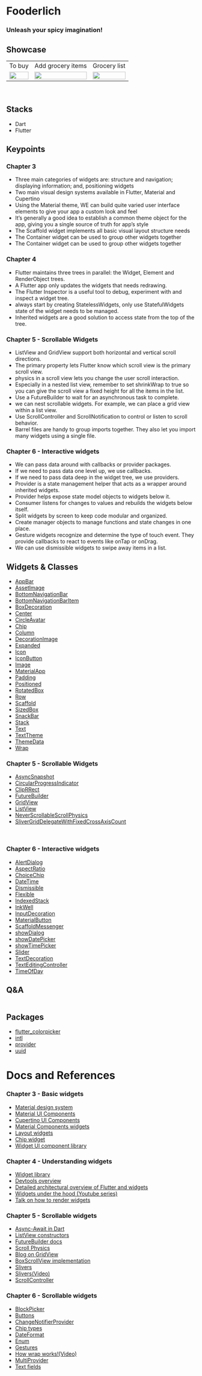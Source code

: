 # Fooderlich

### Unleash your spicy imagination!

## Showcase

<table>
  <tr>
    <td>To buy</td>
    <td>Add grocery items</td>
    <td>Grocery list</td>
  </tr>
  <tr>
    <td><img src="ss/img.png" width="100%" height="70%" /></td>
    <td><img src="ss/add_grocery.png" width="100%" height="70%" /></td>
    <td><img src="ss/grocery_list.png" width="100%" height="70%" /></td>
  </tr>
 </table>
<br/>

## Stacks

- Dart
- Flutter



## Keypoints
### Chapter 3
- Three main categories of widgets are: structure and navigation; displaying
information; and, positioning widgets
- Two main visual design systems available in Flutter, Material and
Cupertino
- Using the Material theme, WE can build quite varied user interface elements to
give your app a custom look and feel
- It’s generally a good idea to establish a common theme object for the app, giving
you a single source of truth for app’s style
- The Scaffold widget implements all basic visual layout structure needs
- The Container widget can be used to group other widgets together
- The Container widget can be used to group other widgets together
### Chapter 4
- Flutter maintains three trees in parallel: the Widget, Element and RenderObject
trees.
- A Flutter app only updates the widgets that needs redrawing.
- The Flutter Inspector is a useful tool to debug, experiment with and inspect a
widget tree.
- always start by creating StatelessWidgets, only use
StatefulWidgets state of the widget needs to be managed.
- Inherited widgets are a good solution to access state from the top of the tree.
### Chapter 5 - Scrollable Widgets
- ListView and GridView support both horizontal and vertical scroll directions.
- The primary property lets Flutter know which scroll view is the primary scroll
view.
- physics in a scroll view lets you change the user scroll interaction.
- Especially in a nested list view, remember to set shrinkWrap to true so you can
give the scroll view a fixed height for all the items in the list.
- Use a FutureBuilder to wait for an asynchronous task to complete.
- we can nest scrollable widgets. For example, we can place a grid view within a
list view.
- Use ScrollController and ScrollNotification to control or listen to scroll
behavior.
- Barrel files are handy to group imports together. They also let you import many
widgets using a single file.

### Chapter 6 - Interactive widgets
- We can pass data around with callbacks or provider packages.
- If we need to pass data one level up, we use callbacks.
- If we need to pass data deep in the widget tree, we use providers.
- Provider is a state management helper that acts as a wrapper around inherited
widgets.
- Provider helps expose state model objects to widgets below it.
- Consumer listens for changes to values and rebuilds the widgets below itself.
- Split widgets by screen to keep code modular and organized.
- Create manager objects to manage functions and state changes in one place.
- Gesture widgets recognize and determine the type of touch event. They provide
callbacks to react to events like onTap or onDrag.
- We can use dismissible widgets to swipe away items in a list.


## Widgets & Classes
- [AppBar](https://api.flutter.dev/flutter/material/AppBar-class.html)
- [AssetImage](https://api.flutter.dev/flutter/painting/AssetImage-class.html)
- [BottomNavigationBar](https://api.flutter.dev/flutter/material/BottomNavigationBar-class.html)
- [BottomNavigationBarItem](https://api.flutter.dev/flutter/widgets/BottomNavigationBarItem-class.html)
- [BoxDecoration](https://api.flutter.dev/flutter/painting/BoxDecoration-class.html)
- [Center](https://api.flutter.dev/flutter/widgets/Center-class.html)
- [CircleAvatar](https://api.flutter.dev/flutter/material/CircleAvatar-class.html)
- [Chip](https://api.flutter.dev/flutter/material/Chip-class.html)
- [Column](https://api.flutter.dev/flutter/widgets/Column-class.html)
- [DecorationImage](https://api.flutter.dev/flutter/painting/DecorationImage-class.html)
- [Expanded](https://api.flutter.dev/flutter/widgets/Expanded-class.html)
- [Icon](https://api.flutter.dev/flutter/widgets/Icon-class.html)
- [IconButton](https://api.flutter.dev/flutter/material/IconButton-class.html)
- [Image](https://api.flutter.dev/flutter/widgets/Image-class.html)
- [MaterialApp](https://api.flutter.dev/flutter/material/Material-class.html)
- [Padding](https://api.flutter.dev/flutter/widgets/Padding-class.html)
- [Positioned](https://api.flutter.dev/flutter/widgets/Positioned-class.html)
- [RotatedBox](https://api.flutter.dev/flutter/widgets/RotatedBox-class.html)
- [Row](https://api.flutter.dev/flutter/widgets/Row-class.html)
- [Scaffold](https://api.flutter.dev/flutter/material/Scaffold-class.html)
- [SizedBox](https://api.flutter.dev/flutter/widgets/SizedBox-class.html)
- [SnackBar](https://api.flutter.dev/flutter/material/SnackBar-class.html)
- [Stack](https://api.flutter.dev/flutter/widgets/Stack-class.html)
- [Text](https://api.flutter.dev/flutter/widgets/Text-class.html)
- [TextTheme](https://api.flutter.dev/flutter/material/TextTheme-class.html)
- [ThemeData](https://api.flutter.dev/flutter/material/ThemeData-class.html)
- [Wrap](https://api.flutter.dev/flutter/widgets/Wrap-class.html)

### Chapter 5 - Scrollable Widgets
- [AsyncSnapshot](https://api.flutter.dev/flutter/widgets/AsyncSnapshot-class.html)
- [CircularProgressIndicator](https://api.flutter.dev/flutter/material/CircularProgressIndicator-class.html)
- [ClipRRect](https://api.flutter.dev/flutter/widgets/ClipRRect-class.html)
- [FutureBuilder](https://api.flutter.dev/flutter/widgets/FutureBuilder-class.html)
- [GridView](https://api.flutter.dev/flutter/widgets/GridView-class.html)
- [ListView](https://api.flutter.dev/flutter/widgets/ListView-class.html)
- [NeverScrollableScrollPhysics](https://api.flutter.dev/flutter/widgets/NeverScrollableScrollPhysics-class.html)
- [SliverGridDelegateWithFixedCrossAxisCount](https://api.flutter.dev/flutter/rendering/SliverGridDelegate-class.html)
<br/>

### Chapter 6 - Interactive widgets
- [AlertDialog](https://api.flutter.dev/flutter/material/AlertDialog-class.html)
- [AspectRatio](https://api.flutter.dev/flutter/widgets/AspectRatio-class.html)
- [ChoiceChip](https://api.flutter.dev/flutter/material/ChoiceChip-class.html)
- [DateTime](https://api.flutter.dev/flutter/dart-core/DateTime-class.html)
- [Dismissible](https://api.flutter.dev/flutter/widgets/Dismissible-class.html)
- [Flexible](https://api.flutter.dev/flutter/widgets/Flexible-class.html)
- [IndexedStack](https://api.flutter.dev/flutter/widgets/IndexedStack-class.html)
- [InkWell](https://api.flutter.dev/flutter/material/InkWell-class.html)
- [InputDecoration](https://api.flutter.dev/flutter/material/InputDecoration-class.html)
- [MaterialButton](https://api.flutter.dev/flutter/material/MaterialButton-class.html)
- [ScaffoldMessenger](https://api.flutter.dev/flutter/material/ScaffoldMessenger-class.html)
- [showDialog](https://api.flutter.dev/flutter/material/showDialog.html)
- [showDatePicker](https://api.flutter.dev/flutter/material/showDatePicker.html)
- [showTimePicker](https://api.flutter.dev/flutter/material/showTimePicker.html)
- [Slider](https://api.flutter.dev/flutter/material/Slider-class.html)
- [TextDecoration](https://api.flutter.dev/flutter/dart-ui/TextDecoration-class.html)
- [TextEditingController](https://api.flutter.dev/flutter/widgets/TextEditingController-class.html)
- [TimeOfDay](https://api.flutter.dev/flutter/material/TimeOfDay-class.html)


## Q&A

```

```
## Packages
- [flutter_colorpicker](https://pub.dev/packages/flutter_colorpicker)
- [intl](https://pub.dev/packages/intl)
- [provider](https://pub.dev/packages/provider)
- [uuid](https://pub.dev/packages/uuid)

# Docs and References
### Chapter 3 - Basic widgets
- [Material design system](https://material.io)
- [Material UI Components](https://flutter.dev/docs/development/ui/widgets/material)
- [Cupertino UI Components](https://flutter.dev/docs/development/ui/widgets/cupertino)
- [Material Components
widgets](https://flutter.dev/docs/development/ui/widgets/material)
- [Layout widgets](https://flutter.dev/docs/development/ui/widgets/layout)
- [Chip widget](https://medium.com/aubergine-solutions/1c46217dca9b)
- [Widget UI component library](https://gallery.flutter.dev/)

### Chapter 4 - Understanding widgets

- [Widget library](https://api.flutter.dev/flutter/widgets/widgets-library.html)
- [Devtools overview](https://flutter.dev/docs/development/tools/devtools/overview)
- [Detailed architectural overview of Flutter and widgets](https://flutter.dev/docs/resources/architectural-overview)
- [Widgets under the hood (Youtube series)](https://www.youtube.com/playlist?list=PLjxrf2q8roU2HdJQDjJzOeO6J3FoFLWr2)
- [Talk on how to render widgets](https://youtu.be/996ZgFRENMs)

### Chapter 5 - Scrollable widgets
- [Async-Await in Dart](https://dart.dev/codelabs/async-await)
- [ListView constructors](https://api.flutter.dev/flutter/widgets/ListView-class.html)
- [FutureBuilder docs](https://api.flutter.dev/flutter/widgets/FutureBuilder-class.html)
- [Scroll Physics](https://api.flutter.dev/flutter/widgets/ScrollPhysics-class.html)
- [Blog on GridView](https://medium.com/@greg.perry/decode-gridview-9b123553e604)
- [BoxScrollView implementation](https://git.io/JabcO)
- [Slivers](https://www.raywenderlich.com/19539821-slivers-in-flutter-getting-started)
- [Slivers(Video)](https://www.youtube.com/watch?v=mSc7qFzxHDw)
- [ScrollController](https://api.flutter.dev/flutter/widgets/ScrollController-class.html)

### Chapter 6 - Scrollable widgets
- [BlockPicker](https://pub.dev/documentation/flutter_colorpicker/latest/flutter_colorpicker/BlockPicker-class.html)
- [Buttons](https://flutter.dev/docs/development/ui/widgets/material#Buttons)
- [ChangeNotifierProvider](https://pub.dev/documentation/provider/latest/provider/ChangeNotifierProvider-class.html)
- [Chip types](https://material.io/components/chips/flutter#types)
- [DateFormat](https://api.flutter.dev/flutter/intl/DateFormat-class.html)
- [Enum](https://www.educative.io/blog/dart-2-language-features)
- [Gestures](https://flutter.dev/docs/development/ui/advanced/gestures)
- [How wrap works!(Video)](https://youtu.be/z5iw2SeFx2M)
- [MultiProvider](https://pub.dev/documentation/provider/latest/provider/MultiProvider-class.html)
- [Text fields](https://flutter.dev/docs/cookbook/forms/text-field-changes)


